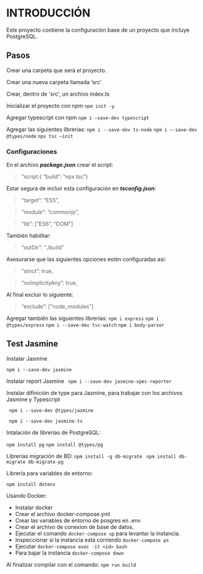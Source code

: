 # INTRODUCCIÓN

Este proyecto contiene la configuración base de un proyecto que incluye PostgreSQL.

## Pasos

Crear una carpeta que será el proyecto.

Crear una nueva carpeta llamada ‘src’ 

Crear, dentro de 'src', un archivo index.ts

Inicializar el proyecto con npm ``` npm init -y ```

Agregar typescript con npm ```npm i —save-dev typescript```

Agregar las siguientes librerias:
```npm i --save-dev ts-node```
```npm i —-save-dev @types/node```
```npx tsc —init```

### Configuraciones

En el archivo ***package.json*** crear el script:
> “script:{ “build”: “npx tsc”}

Estar segura de incluir esta configuración en ***tsconfig.json***:
>“target”: “ES5”,

>“module”: “commonjs”,

>“lib”: [“ES6”, “DOM”]

También habilitar:
>“outDir”: “./build”

Asesurarse que las siguientes opciones estén configuradas así:
>“strict”: true,

>“noImplicityAny”: true,

Al final excluir lo siguiente:
>“exclude”: [“node_modules”]


Agregar también las siguientes librerias:
```npm i express```
```npm i @types/express```
```npm i --save-dev tsc-watch```
```npm i body-parser```

## Test Jasmine

Instalar Jasmine

```npm i --save-dev jasmine```

Instalar report Jasmine
``` npm i --save-dev jasmine-spec-reporter```

Instalar difinición de type para Jasmine,
para trabajar con los archivos Jasmine y Typescript 

``` npm i --save-dev @types/jasmine```

``` npm i --save-dev jasmine-ts```

Intalación de librerias de PostgreSQL:

```npm install pg```
```npm install @types/pg```

Librerias migración de BD:
```npm install -g db-migrate```
``` npm install db-migrate db-migrate-pg```

Librería para variables de entorno:

```npm install dotenv```


Usando Docker:

- Instalar docker
- Crear el archivo docker-compose.yml
- Crear las variables de entorno de posgres en .env
- Crear el archivo de conexion de base de datos.
- Ejecutar el comando ```docker-compose up``` para levantar la instancia.
- Inspeccionar si la instancia está corriendo ```docker-compose ps```
- Ejecutar ```docker-compose exec -it <id> bash```
- Para bajar la instancia ```docker-compose down```



Al finalizar compilar con el comando:
```npm run build```